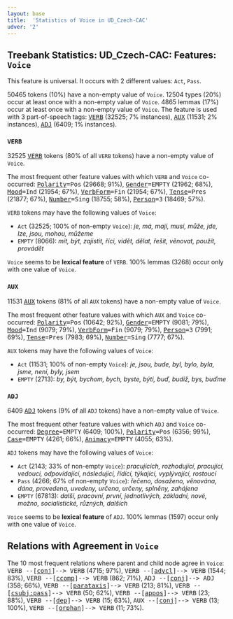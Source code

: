 ```yaml
---
layout: base
title:  'Statistics of Voice in UD_Czech-CAC'
udver: '2'
---
```


## Treebank Statistics: UD_Czech-CAC: Features: `Voice`

This feature is universal.
It occurs with 2 different values: `Act`, `Pass`.

50465 tokens (10%) have a non-empty value of `Voice`.
12504 types (20%) occur at least once with a non-empty value of `Voice`.
4865 lemmas (17%) occur at least once with a non-empty value of `Voice`.
The feature is used with 3 part-of-speech tags: <tt><a href="cs_cac-pos-VERB.html">VERB</a></tt> (32525; 7% instances), <tt><a href="cs_cac-pos-AUX.html">AUX</a></tt> (11531; 2% instances), <tt><a href="cs_cac-pos-ADJ.html">ADJ</a></tt> (6409; 1% instances).

### `VERB`

32525 <tt><a href="cs_cac-pos-VERB.html">VERB</a></tt> tokens (80% of all `VERB` tokens) have a non-empty value of `Voice`.

The most frequent other feature values with which `VERB` and `Voice` co-occurred: <tt><a href="cs_cac-feat-Polarity.html">Polarity</a></tt><tt>=Pos</tt> (29668; 91%), <tt><a href="cs_cac-feat-Gender.html">Gender</a></tt><tt>=EMPTY</tt> (21962; 68%), <tt><a href="cs_cac-feat-Mood.html">Mood</a></tt><tt>=Ind</tt> (21954; 67%), <tt><a href="cs_cac-feat-VerbForm.html">VerbForm</a></tt><tt>=Fin</tt> (21954; 67%), <tt><a href="cs_cac-feat-Tense.html">Tense</a></tt><tt>=Pres</tt> (21877; 67%), <tt><a href="cs_cac-feat-Number.html">Number</a></tt><tt>=Sing</tt> (18755; 58%), <tt><a href="cs_cac-feat-Person.html">Person</a></tt><tt>=3</tt> (18469; 57%).

`VERB` tokens may have the following values of `Voice`:

* `Act` (32525; 100% of non-empty `Voice`): <em>je, má, mají, musí, může, jde, lze, jsou, mohou, můžeme</em>
* `EMPTY` (8066): <em>mít, být, zajistit, říci, vidět, dělat, řešit, věnovat, použít, provádět</em>

`Voice` seems to be **lexical feature** of `VERB`. 100% lemmas (3268) occur only with one value of `Voice`.

### `AUX`

11531 <tt><a href="cs_cac-pos-AUX.html">AUX</a></tt> tokens (81% of all `AUX` tokens) have a non-empty value of `Voice`.

The most frequent other feature values with which `AUX` and `Voice` co-occurred: <tt><a href="cs_cac-feat-Polarity.html">Polarity</a></tt><tt>=Pos</tt> (10642; 92%), <tt><a href="cs_cac-feat-Gender.html">Gender</a></tt><tt>=EMPTY</tt> (9081; 79%), <tt><a href="cs_cac-feat-Mood.html">Mood</a></tt><tt>=Ind</tt> (9079; 79%), <tt><a href="cs_cac-feat-VerbForm.html">VerbForm</a></tt><tt>=Fin</tt> (9079; 79%), <tt><a href="cs_cac-feat-Person.html">Person</a></tt><tt>=3</tt> (7991; 69%), <tt><a href="cs_cac-feat-Tense.html">Tense</a></tt><tt>=Pres</tt> (7983; 69%), <tt><a href="cs_cac-feat-Number.html">Number</a></tt><tt>=Sing</tt> (7777; 67%).

`AUX` tokens may have the following values of `Voice`:

* `Act` (11531; 100% of non-empty `Voice`): <em>je, jsou, bude, byl, bylo, byla, jsme, není, byly, jsem</em>
* `EMPTY` (2713): <em>by, být, bychom, bych, byste, býti, buď, budiž, bys, buďme</em>

### `ADJ`

6409 <tt><a href="cs_cac-pos-ADJ.html">ADJ</a></tt> tokens (9% of all `ADJ` tokens) have a non-empty value of `Voice`.

The most frequent other feature values with which `ADJ` and `Voice` co-occurred: <tt><a href="cs_cac-feat-Degree.html">Degree</a></tt><tt>=EMPTY</tt> (6409; 100%), <tt><a href="cs_cac-feat-Polarity.html">Polarity</a></tt><tt>=Pos</tt> (6356; 99%), <tt><a href="cs_cac-feat-Case.html">Case</a></tt><tt>=EMPTY</tt> (4261; 66%), <tt><a href="cs_cac-feat-Animacy.html">Animacy</a></tt><tt>=EMPTY</tt> (4055; 63%).

`ADJ` tokens may have the following values of `Voice`:

* `Act` (2143; 33% of non-empty `Voice`): <em>pracujících, rozhodující, pracující, vedoucí, odpovídající, následující, řídící, týkající, vyplývající, rostoucí</em>
* `Pass` (4266; 67% of non-empty `Voice`): <em>řečeno, dosaženo, věnována, dána, provedena, uvedeny, určena, určeny, splněny, zahájena</em>
* `EMPTY` (67813): <em>další, pracovní, první, jednotlivých, základní, nové, možno, socialistické, různých, dalších</em>

`Voice` seems to be **lexical feature** of `ADJ`. 100% lemmas (1597) occur only with one value of `Voice`.

## Relations with Agreement in `Voice`

The 10 most frequent relations where parent and child node agree in `Voice`:
<tt>VERB --[<tt><a href="cs_cac-dep-conj.html">conj</a></tt>]--> VERB</tt> (4715; 97%),
<tt>VERB --[<tt><a href="cs_cac-dep-advcl.html">advcl</a></tt>]--> VERB</tt> (1544; 83%),
<tt>VERB --[<tt><a href="cs_cac-dep-ccomp.html">ccomp</a></tt>]--> VERB</tt> (862; 71%),
<tt>ADJ --[<tt><a href="cs_cac-dep-conj.html">conj</a></tt>]--> ADJ</tt> (358; 66%),
<tt>VERB --[<tt><a href="cs_cac-dep-parataxis.html">parataxis</a></tt>]--> VERB</tt> (213; 81%),
<tt>VERB --[<tt><a href="cs_cac-dep-csubj-pass.html">csubj:pass</a></tt>]--> VERB</tt> (50; 62%),
<tt>VERB --[<tt><a href="cs_cac-dep-appos.html">appos</a></tt>]--> VERB</tt> (23; 88%),
<tt>VERB --[<tt><a href="cs_cac-dep-dep.html">dep</a></tt>]--> VERB</tt> (15; 63%),
<tt>AUX --[<tt><a href="cs_cac-dep-conj.html">conj</a></tt>]--> VERB</tt> (13; 100%),
<tt>VERB --[<tt><a href="cs_cac-dep-orphan.html">orphan</a></tt>]--> VERB</tt> (11; 73%).

